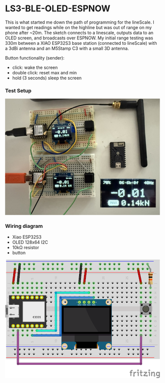 # LS3-BLE-OLED-ESPNOW

This is what started me down the path of programming for the lineScale. I wanted to get readings while on the highline but was out of range on my phone after ~20m. The sketch connects to a linescale, outputs data to an OLED screen, and broadcasts over ESPNOW. My initial range testing was 330m between a XIAO ESP32S3 base station (connected to lineScale) with a 3dBi antenna and an M5Stamp C3 with a small 3D antenna.

Button functionality (sender):
  - click: wake the screen
  - double click: reset max and min
  - hold (3 seconds) sleep the screen

### Test Setup
![](esp32-breadboard.jpg)

### Wiring diagram
- Xiao ESP32S3
- OLED 128x64 I2C
- 10kΩ resistor
- button
  
![Fritzing Part](xiao-oled-button.png)
